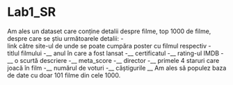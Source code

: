 # Lab1_SR
Am ales un dataset care conține detalii despre filme, top 1000 de filme, despre care se știu următoarele detalii:
    - <br/> link către site-ul de unde se poate cumpăra poster cu filmul respectiv
    - <br/> titlul filmului
    -__ anul în care a fost lansat
    -__ certificatul
    -__ rating-ul IMDB
    -__ o scurtă descriere
    -__ meta_score
    -__ director
    -__ primele 4 staruri care joacă în film
    -__ numărul de voturi
    -__ câștigurile
__
Am ales să populez baza de date cu doar 101 filme din cele 1000.
